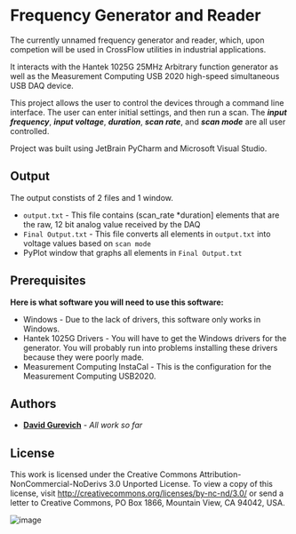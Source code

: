 # Frequency Generator and Reader

The currently unnamed frequency generator and reader, which, upon competion will be used in CrossFlow utilities in industrial applications.

It interacts with the Hantek 1025G 25MHz Arbitrary function generator as well as the Measurement Computing USB 2020 high-speed simultaneous USB DAQ device.

This project allows the user to control the devices through a command line interface. The user can enter initial settings, and then run a scan. The ***input frequency***, ***input voltage***, ***duration***, ***scan rate***, and ***scan mode*** are all user controlled.

Project was built using JetBrain PyCharm and Microsoft Visual Studio.

## Output

The output constists of 2 files and 1 window.
* ```output.txt``` - This file contains (scan_rate \*duration] elements that are the raw, 12 bit analog value received by the DAQ
* ```Final Output.txt``` - This file converts all elements in ```output.txt``` into voltage values based on ```scan mode```
* PyPlot window that graphs all elements in ```Final Output.txt```

## Prerequisites

**Here is what software you will need to use this software:**
* Windows - Due to the lack of drivers, this software only works in Windows.
* Hantek 1025G Drivers - You will have to get the Windows drivers for the generator. You will probably run into problems installing these drivers because they were poorly made.
* Measurement Computing InstaCal - This is the configuration for the Measurement Computing USB2020.

## Authors

* [**David Gurevich**](https://github.com/davidgur) - *All work so far*

## License

This work is licensed under the Creative Commons Attribution-NonCommercial-NoDerivs 3.0 Unported License. To view a copy of this license, visit http://creativecommons.org/licenses/by-nc-nd/3.0/ or send a letter to Creative Commons, PO Box 1866, Mountain View, CA 94042, USA.

![image](https://i.creativecommons.org/l/by-nc-nd/3.0/88x31.png)
